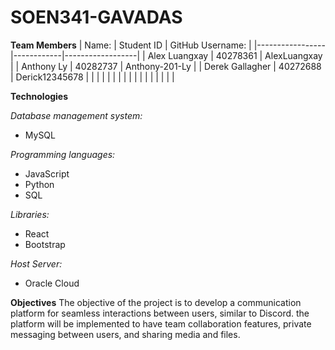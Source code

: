 # SOEN341-GAVADAS

**Team Members**
| Name:           | Student ID | GitHub Username: |
|-----------------|------------|------------------|
| Alex Luangxay   | 40278361   | AlexLuangxay     |
| Anthony Ly      | 40282737   | Anthony-201-Ly   |
| Derek Gallagher | 40272688   | Derick12345678   |
|                 |            |                  |
|                 |            |                  |
|                 |            |                  |
|                 |            |                  |



**Technologies**

_Database management system:_
- MySQL

_Programming languages:_
- JavaScript
- Python
- SQL

_Libraries:_
- React
- Bootstrap 

_Host Server:_
- Oracle Cloud

**Objectives**
The objective of the project is to develop a communication platform for seamless interactions between users, similar to Discord. the platform will be implemented to have team collaboration features, private messaging between users, and sharing media and files.
